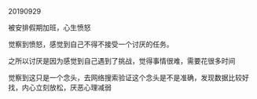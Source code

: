 20190929

被安排假期加班，心生愤怒

觉察到愤怒，感觉到自己不得不接受一个讨厌的任务。

之所以讨厌是因为感觉到自己遇到了挑战，觉得事情很难，需要花很多时间

觉察到这只是一个念头，去网络搜索验证这个念头是不是准确，发现数据比较好找，内心立刻放松，厌恶心理减弱

